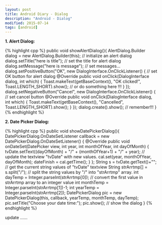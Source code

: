 ```yaml
---
layout: post
title: Android Diary - Dialog
description: "Android - Dialog"
modified: 2015-07-14
tags: [android]
---
```


<b>1. Alert Dialog:</b><br>


{% highlight cpp %}
public void showAlertDialog(){
        AlertDialog.Builder dialog = new AlertDialog.Builder(this); // initialize an alert dialog
        dialog.setTitle("here is title"); // set the title for alert dialog
        dialog.setMessage("here is message"); // set messages...
        dialog.setPositiveButton("OK", new DialogInterface.OnClickListener() { // set OK button for alert dialog
            @Override
            public void onClick(DialogInterface dialog, int which) {
                Toast.makeText(getBaseContext(), "OK clicked!", Toast.LENGTH_SHORT).show();
                // or do something here !!!
            }
        });
        dialog.setNegativeButton("Cancel", new DialogInterface.OnClickListener() { // set cancel button
            @Override
            public void onClick(DialogInterface dialog, int which) {
                Toast.makeText(getBaseContext(), "Cancelled", Toast.LENGTH_SHORT).show();
            }
        });
        dialog.create().show(); // remember!!!
    }
{% endhighlight %}


<b>2. Date Picker Dialog:</b><br>

{% highlight cpp %}
public void showDatePickerDialog(){
        DatePickerDialog.OnDateSetListener callback = new DatePickerDialog.OnDateSetListener() {
            @Override
            public void onDateSet(DatePicker view, int year, int monthOfYear, int dayOfMonth) {
                tvDate.setText((dayOfMonth) + "/" + (monthOfYear+1) + "/" + year); // update the textview "tvDate" with new values.
                cal.set(year, monthOfYear, dayOfMonth);
                dateFinish = cal.getTime();
            }
        };
        String s = tvDate.getText()+""; // get the current string values of "tvDate" textview
        String strArrtmp[] = s.split("/"); // split the string values by "/" into "strArrtmp" array.
        int dayTemp = Integer.parseInt(strArrtmp[0]); // convert the first value in strArrtmp array to an integer value
        int monthTemp = Integer.parseInt(strArrtmp[1])-1;
        int yearTemp = Integer.parseInt(strArrtmp[2]);
        DatePickerDialog pic = new DatePickerDialog(this, callback, yearTemp, monthTemp, dayTemp);
        pic.setTitle("Choose your date time:");
        pic.show(); // show the dialog
    }
{% endhighlight %}

update ......
